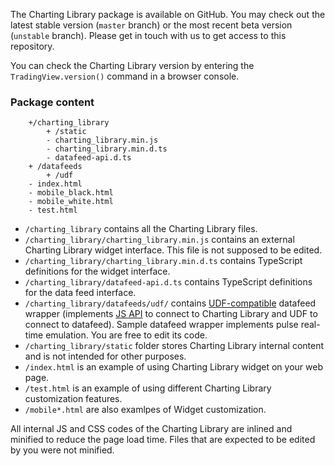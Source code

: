 The Charting Library package is available on GitHub. You may check out the latest stable version (`master` branch) or the most recent beta version (`unstable` branch). Please get in touch with us to get access to this repository.

You can check the Charting Library version by entering the `TradingView.version()`  command in a browser console.

### Package content

<!-- markdownlint-disable fenced-code-language -->

```
    +/charting_library
        + /static
        - charting_library.min.js
        - charting_library.min.d.ts
        - datafeed-api.d.ts
    + /datafeeds
        + /udf
    - index.html
    - mobile_black.html
    - mobile_white.html
    - test.html
```

* `/charting_library` contains all the Charting Library files.
* `/charting_library/charting_library.min.js` contains an external Charting Library widget interface. This file is not supposed to be edited.
* `/charting_library/charting_library.min.d.ts` contains TypeScript definitions for the widget interface.
* `/charting_library/datafeed-api.d.ts` contains TypeScript definitions for the data feed interface.
* `/charting_library/datafeeds/udf/` contains [UDF-compatible](UDF) datafeed wrapper (implements [JS API](JS-Api) to connect to Charting Library and UDF to connect to datafeed). Sample datafeed wrapper implements pulse real-time emulation. You are free to edit its code.
* `/charting_library/static` folder stores Charting Library internal content and is not intended for other purposes.
* `/index.html` is an example of using Charting Library widget on your web page.
* `/test.html` is an example of using different Charting Library customization features.
* `/mobile*.html` are also examlpes of Widget customization.

All internal JS and CSS codes of the Charting Library are inlined and minified to reduce the page load time. Files that are expected to be edited by you were not minified.
